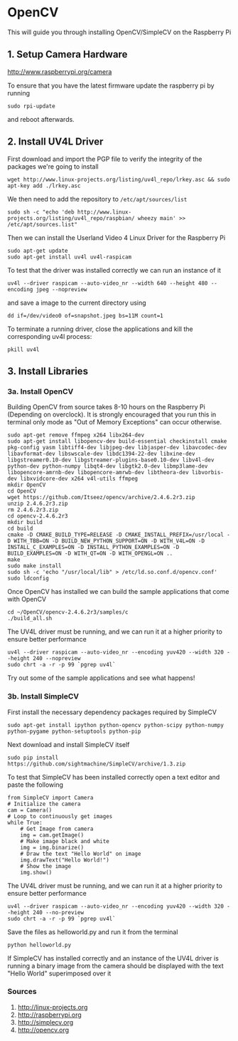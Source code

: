 # OpenCV

This will guide you through installing OpenCV/SimpleCV on the Raspberry Pi

## 1. Setup Camera Hardware

http://www.raspberrypi.org/camera

To ensure that you have the latest firmware update the raspberry pi by running

```
sudo rpi-update
```

and reboot afterwards.

## 2. Install UV4L Driver

First download and import the PGP file to verify the integrity of the packages we're going to install

```
wget http://www.linux-projects.org/listing/uv4l_repo/lrkey.asc && sudo apt-key add ./lrkey.asc
```

We then need to add the repository to `/etc/apt/sources/list`

```
sudo sh -c "echo 'deb http://www.linux-projects.org/listing/uv4l_repo/raspbian/ wheezy main' >> /etc/apt/sources.list"
```

Then we can install the Userland Video 4 Linux Driver for the Raspberry Pi

```
sudo apt-get update
sudo apt-get install uv4l uv4l-raspicam
```

To test that the driver was installed correctly we can run an instance of it

```
uv4l --driver raspicam --auto-video_nr --width 640 --height 480 --encoding jpeg --nopreview
```

and save a image to the current directory using

```
dd if=/dev/video0 of=snapshot.jpeg bs=11M count=1
```

To terminate a running driver, close the applications and kill the corresponding uv4l process:

```
pkill uv4l
```

## 3. Install Libraries
### 3a. Install OpenCV

Building OpenCV from source takes 8-10 hours on the Raspberry Pi (Depending on overclock). It is strongly encouraged that you run this in terminal only mode as "Out of Memory Exceptions" can occur otherwise.

```
sudo apt-get remove ffmpeg x264 libx264-dev
sudo apt-get install libopencv-dev build-essential checkinstall cmake pkg-config yasm libtiff4-dev libjpeg-dev libjasper-dev libavcodec-dev libavformat-dev libswscale-dev libdc1394-22-dev libxine-dev libgstreamer0.10-dev libgstreamer-plugins-base0.10-dev libv4l-dev python-dev python-numpy libqt4-dev libgtk2.0-dev libmp3lame-dev libopencore-amrnb-dev libopencore-amrwb-dev libtheora-dev libvorbis-dev libxvidcore-dev x264 v4l-utils ffmpeg
mkdir OpenCV
cd OpenCV
wget https://github.com/Itseez/opencv/archive/2.4.6.2r3.zip
unzip 2.4.6.2r3.zip
rm 2.4.6.2r3.zip
cd opencv-2.4.6.2r3
mkdir build
cd build
cmake -D CMAKE_BUILD_TYPE=RELEASE -D CMAKE_INSTALL_PREFIX=/usr/local -D WITH_TBB=ON -D BUILD_NEW_PYTHON_SUPPORT=ON -D WITH_V4L=ON -D INSTALL_C_EXAMPLES=ON -D INSTALL_PYTHON_EXAMPLES=ON -D BUILD_EXAMPLES=ON -D WITH_QT=ON -D WITH_OPENGL=ON ..
make
sudo make install
sudo sh -c 'echo "/usr/local/lib" > /etc/ld.so.conf.d/opencv.conf'
sudo ldconfig
```

Once OpenCV has installed we can build the sample applications that come with OpenCV

```
cd ~/OpenCV/opencv-2.4.6.2r3/samples/c
./build_all.sh
```

The UV4L driver must be running, and we can run it at a higher priority to ensure better performance

```
uv4l --driver raspicam --auto-video_nr --encoding yuv420 --width 320 --height 240 --nopreview
sudo chrt -a -r -p 99 `pgrep uv4l`
```

Try out some of the sample applications and see what happens!

### 3b. Install SimpleCV

First install the necessary dependency packages required by SimpleCV

```
sudo apt-get install ipython python-opencv python-scipy python-numpy python-pygame python-setuptools python-pip 
```

Next download and install SimpleCV itself 

```
sudo pip install https://github.com/sightmachine/SimpleCV/archive/1.3.zip
```

To test that SimpleCV has been installed correctly open a text editor and paste the following

```
from SimpleCV import Camera
# Initialize the camera
cam = Camera()
# Loop to continuously get images
while True:
    # Get Image from camera
    img = cam.getImage()
    # Make image black and white
    img = img.binarize()
    # Draw the text "Hello World" on image
    img.drawText("Hello World!")
    # Show the image
    img.show()
```

The UV4L driver must be running, and we can run it at a higher priority to ensure better performance

```
uv4l --driver raspicam --auto-video_nr --encoding yuv420 --width 320 --height 240 --no-preview
sudo chrt -a -r -p 99 `pgrep uv4l`
```

Save the files as helloworld.py and run it from the terminal

```
python helloworld.py
```

If SimpleCV has installed correctly and an instance of the UV4L driver is running a binary image from the camera should be displayed with the text "Hello World" superimposed over it

### Sources

1. http://linux-projects.org
2. http://raspberrypi.org
3. http://simplecv.org
4. http://opencv.org